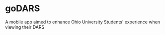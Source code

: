 # goDARS
A mobile app aimed to enhance Ohio University Students' experience when viewing their DARS
